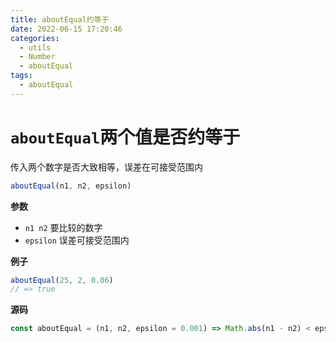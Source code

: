 ```yaml
---
title: aboutEqual约等于
date: 2022-06-15 17:20:46
categories: 
  - utils
  - Number
  - aboutEqual
tags: 
  - aboutEqual
---
```

# `aboutEqual`两个值是否约等于

传入两个数字是否大致相等，误差在可接受范围内

```js
aboutEqual(n1, n2, epsilon)
```

**参数**

- `n1 n2` 要比较的数字
- `epsilon` 误差可接受范围内

**例子**

```js
aboutEqual(25, 2, 0.06)
// => true
```

**源码**

```js
const aboutEqual = (n1, n2, epsilon = 0.001) => Math.abs(n1 - n2) < epsilon
```
